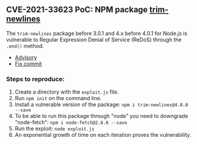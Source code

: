 ## CVE-2021-33623 PoC: NPM package [trim-newlines](https://www.npmjs.com/package/trim-newlines)

The `trim-newlines` package before 3.0.1 and 4.x before 4.0.1 for Node.js is vulnerable to Regular Expression Denial of Service (ReDoS) through the `.end()` method.

- [Advisory](https://github.com/advisories/GHSA-7p7h-4mm5-852v)
- [Fix commit](https://github.com/sindresorhus/trim-newlines/commit/25246c6ce5eea1c82d448998733a6302a4350d91)

### Steps to reproduce:

1. Create a directory with the `exploit.js` file.
2. Run `npm init` on the command line.
3. Install a vulnerable version of the package:
```npm i trim-newlines@4.0.0 --save```
4. To be able to run this package through "node" you need to downgrade "node-fetch":
```npm i node-fetch@2.6.6 --save```
5. Run the exploit:
```node exploit.js```
6. An exponential growth of time on each iteration proves the vulnerability.
